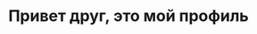 <h1 style="text-align: center;"> Привет друг, это мой профиль </h1>


<!--
**TsipaPte/TsipaPte** is a ✨ _special_ ✨ repository because its `README.md` (this file) appears on your GitHub profile.
<h1 style="text-align: center;"> Привет друг, это мой профиль </h1>

Here are some ideas to get you started:

- 🔭 I’m currently working on ...
- 🌱 I’m currently learning ...
- 👯 I’m looking to collaborate on ...
- 🤔 I’m looking for help with ...
- 💬 Ask me about ...
- 📫 How to reach me: ...
- 😄 Pronouns: ...
- ⚡ Fun fact: ...
-->

